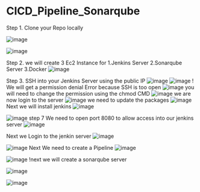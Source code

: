 # CICD_Pipeline_Sonarqube

Step 1. Clone your Repo locally 


![image](https://github.com/user-attachments/assets/06f0aa44-1023-47a5-9e89-e81f5ba50278)

![image](https://github.com/user-attachments/assets/3c3fc05d-5891-41f2-9d72-494637720e6c)

Step 2. we will create 3 Ec2 Instance for 
1.Jenkins Server
2.Sonarqube Server
3.Docker 
![image](https://github.com/user-attachments/assets/2b080e77-067a-41a3-9d2a-388ca236ae90)

Step 3. SSH into your Jenkins Server using the public IP
![image](https://github.com/user-attachments/assets/fc75643d-723d-413b-8016-004692b0957e)
![image](https://github.com/user-attachments/assets/a4f3eb62-69cc-4c2e-8f1a-6f7df9526bef)
! We will get a permission denial Error because SSH is too open
![image](https://github.com/user-attachments/assets/042ee52a-ec0e-4d80-8c21-45fe2d29a34d)
you will need to change the permission using the chmod CMD
![image](https://github.com/user-attachments/assets/6d344376-1c3b-4857-9a3c-1a8300ee16e8)
we are now login to the server
![image](https://github.com/user-attachments/assets/036f4186-cd54-4ff0-a810-0abb79edcfa6)
we need to update the packages
![image](https://github.com/user-attachments/assets/1bdb2366-5a59-41a8-bc6d-7167392d1130)
Next we will install jenkins
![image](https://github.com/user-attachments/assets/2355c667-5fc0-4c0c-a79e-4af5095ff450)

![image](https://github.com/user-attachments/assets/bb8d7c31-a9f5-426b-af9a-e282d677d647)
step 7 We need to open port 8080 to allow access into our jenkins server 
![image](https://github.com/user-attachments/assets/cd892293-6904-4f8e-aa12-34e5b79433e3)

Next we Login to the jenkin server
![image](https://github.com/user-attachments/assets/ba4f8401-10fe-419f-b708-1a7f2d9d278d)

![image](https://github.com/user-attachments/assets/3af5d27f-feb6-47c2-bbd2-3d96c3588335)
Next We need to create a Pipeline
![image](https://github.com/user-attachments/assets/abe4f324-9b59-4f68-98f1-ace9f7743358)

![image](https://github.com/user-attachments/assets/401794d3-df93-4936-a18a-ab0fa90b1a91)
!next we will create a sonarqube server 

![image](https://github.com/user-attachments/assets/7ed79b46-20c2-4560-b0fa-0bfa0089ffb1)

![image](https://github.com/user-attachments/assets/5cc521bf-6733-4075-9dda-3af23bc93335)











